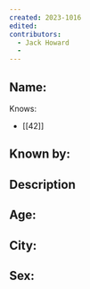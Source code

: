 ```yaml
---
created: 2023-1016
edited:
contributors:
  - Jack Howard
  - 
---
```


Name:
- 

Knows:
- [[42]]

Known by:
- 

Description
- 

Age:
- 
City:
- 
Sex:
- 

